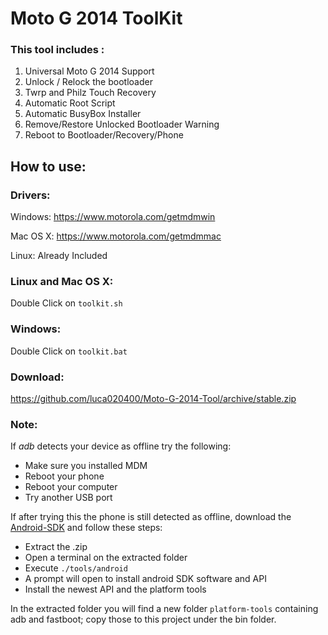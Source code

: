 # Moto G 2014 ToolKit

### This tool includes :

1) Universal Moto G 2014 Support
2) Unlock / Relock the bootloader
3) Twrp and Philz Touch Recovery
4) Automatic Root Script
5) Automatic BusyBox Installer
6) Remove/Restore Unlocked Bootloader Warning
7) Reboot to Bootloader/Recovery/Phone

## How to use:

### Drivers:

Windows: https://www.motorola.com/getmdmwin

Mac OS X: https://www.motorola.com/getmdmmac

Linux: Already Included

### Linux and Mac OS X:

Double Click on `toolkit.sh`

### Windows:

Double Click on `toolkit.bat`

### Download:

https://github.com/luca020400/Moto-G-2014-Tool/archive/stable.zip

### Note:
If _adb_ detects your device as offline try the following:
- Make sure you installed MDM
- Reboot your phone
- Reboot your computer
- Try another USB port

If after trying this the phone is still detected as offline, download the [Android-SDK](http://developer.android.com/sdk/) and follow these steps:
- Extract the .zip
- Open a terminal on the extracted folder
- Execute `./tools/android`
- A prompt will open to install android SDK software and API
- Install the newest API and the platform tools

In the extracted folder you will find a new folder `platform-tools` containing adb and fastboot; copy those to this project under the bin folder.

